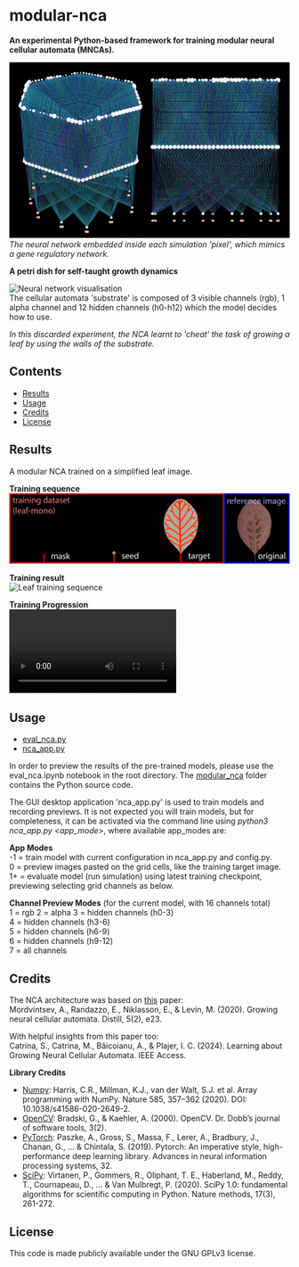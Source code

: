 # modular-nca
**An experimental Python-based framework for training modular neural cellular automata (MNCAs).**

 ![Neural network visualisation](https://github.com/paveworkshop/modular-nca/blob/main/previews/neural-network.png)  
_The neural network embedded inside each simulation 'pixel', which mimics a gene regulatory network._
 
**A petri dish for self-taught growth dynamics**  

![Neural network visualisation](https://github.com/paveworkshop/modular-nca/blob/main/previews/hex-leaf-mono-7-0-64-16-9241-3826-1721073373.gif)  
The cellular automata 'substrate' is composed of 3 visible channels (rgb), 1 alpha channel and 12 hidden channels (h0-h12) which the model decides how to use.  

_In this discarded experiment, the NCA learnt to 'cheat' the task of growing a leaf by using the walls of the substrate._

## Contents
- [Results](#Results)
- [Usage](#Usage)
- [Credits](#Credits)
- [License](#License)

## Results
A modular NCA trained on a simplified leaf image.  

**Training sequence**  
 ![Leaf training result](https://github.com/paveworkshop/modular-nca/blob/main/training_datasets/leaf-mono-thumbnail.png)
 
**Training result**  
![Leaf training sequence](https://github.com/paveworkshop/modular-nca/blob/main/previews/hex-leaf-mono-1-0-96-16-9241-1248-1721141463.gif) 

**Training Progression**  
![Leaf training progression](https://github.com/paveworkshop/modular-nca/blob/main/previews/training_progression_visible.mp4)

## Usage
- [eval_nca.py](eval_nca.ipynb)
- [nca_app.py](nca_app.py)

In order to preview the results of the pre-trained models, please use the eval_nca.ipynb notebook in the root directory.
The [modular_nca](modular_nca) folder contains the Python source code.

The GUI desktop application 'nca_app.py' is used to train models and recording previews. It is not expected you will train models, but for completeness, it can be activated via the command line using _python3 nca_app.py <app_mode>_, where available app_modes are:

**App Modes**  
-1 = train model with current configuration in nca_app.py and config.py.  
0 = preview images pasted on the grid cells, like the training target image.  
1+ = evaluate model (run simulation) using latest training checkpoint, previewing selecting grid channels as below.  

**Channel Preview Modes** (for the current model, with 16 channels total)   
1 = rgb 
2 = alpha 
3 = hidden channels (h0-3)  
4 = hidden channels (h3-6)  
5 = hidden channels (h6-9)  
6 = hidden channels (h9-12)  
7 = all channels  

## Credits
The NCA architecture was based on [this](https://distill.pub/2020/growing-ca/) paper:  
Mordvintsev, A., Randazzo, E., Niklasson, E., & Levin, M. (2020). Growing neural cellular automata. Distill, 5(2), e23. 

With helpful insights from this paper too:  
Catrina, S., Catrina, M., Băicoianu, A., & Plajer, I. C. (2024). Learning about Growing Neural Cellular Automata. IEEE Access.

**Library Credits**
- [Numpy](https://numpy.org/): Harris, C.R., Millman, K.J., van der Walt, S.J. et al. Array programming with NumPy. Nature 585, 357–362 (2020). DOI: 10.1038/s41586-020-2649-2.
- [OpenCV](https://opencv.org/): Bradski, G., & Kaehler, A. (2000). OpenCV. Dr. Dobb’s journal of software tools, 3(2).
- [PyTorch](https://pytorch.org/): Paszke, A., Gross, S., Massa, F., Lerer, A., Bradbury, J., Chanan, G., ... & Chintala, S. (2019). Pytorch: An imperative style, high-performance deep learning library. Advances in neural information processing systems, 32.
- [SciPy](https://scipy.org/): Virtanen, P., Gommers, R., Oliphant, T. E., Haberland, M., Reddy, T., Cournapeau, D., ... & Van Mulbregt, P. (2020). SciPy 1.0: fundamental algorithms for scientific computing in Python. Nature methods, 17(3), 261-272.
## License
This code is made publicly available under the GNU GPLv3 license.
